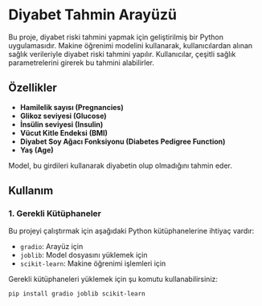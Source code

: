 # Diyabet Tahmin Arayüzü

Bu proje, diyabet riski tahmini yapmak için geliştirilmiş bir Python uygulamasıdır. Makine öğrenimi modelini kullanarak, kullanıcılardan alınan sağlık verileriyle diyabet riski tahmini yapılır. Kullanıcılar, çeşitli sağlık parametrelerini girerek bu tahmini alabilirler.

## Özellikler

- **Hamilelik sayısı (Pregnancies)**
- **Glikoz seviyesi (Glucose)**
- **İnsülin seviyesi (Insulin)**
- **Vücut Kitle Endeksi (BMI)**
- **Diyabet Soy Ağacı Fonksiyonu (Diabetes Pedigree Function)**
- **Yaş (Age)**

Model, bu girdileri kullanarak diyabetin olup olmadığını tahmin eder.

## Kullanım

### 1. Gerekli Kütüphaneler

Bu projeyi çalıştırmak için aşağıdaki Python kütüphanelerine ihtiyaç vardır:

- `gradio`: Arayüz için
- `joblib`: Model dosyasını yüklemek için
- `scikit-learn`: Makine öğrenimi işlemleri için

Gerekli kütüphaneleri yüklemek için şu komutu kullanabilirsiniz:

```bash
pip install gradio joblib scikit-learn
